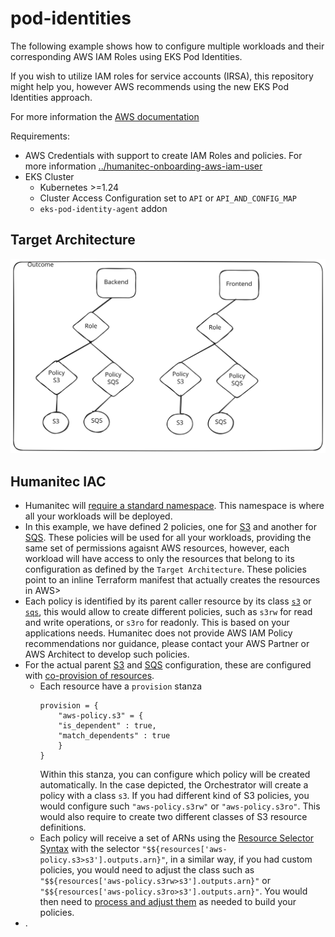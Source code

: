 # pod-identities

The following example shows how to configure multiple workloads and their corresponding AWS IAM Roles using EKS Pod Identities. 

If you wish to utilize IAM roles for service accounts (IRSA), this repository might help you, however AWS recommends using the new EKS Pod Identities approach.

For more information the [AWS documentation](https://aws.amazon.com/blogs/aws/amazon-eks-pod-identity-simplifies-iam-permissions-for-applications-on-amazon-eks-clusters/)

Requirements:
* AWS Credentials with support to create IAM Roles and policies. For more information [../humanitec-onboarding-aws-iam-user](../humanitec-onboarding-aws-iam-user)
* EKS Cluster
    * Kubernetes >=1.24
    * Cluster Access Configuration set to `API` or `API_AND_CONFIG_MAP`
    * `eks-pod-identity-agent` addon

## Target Architecture
![Humanitec EKS SVG](architecture.svg)

## Humanitec IAC
* Humanitec will [require a standard namespace](resource-definition/namespace.tf). This namespace is where all your workloads will be deployed.
* In this example, we have defined 2 policies, one for [S3](resource-definition/policy-s3.tf) and another for [SQS](resource-definition/policy-sqs.tf). These policies will be used for all your workloads, providing the same set of permissions agaisnt AWS resources, however, each workload will have access to only the resources that belong to its configuration as defined by the `Target Architecture`. These policies point to an inline Terraform manifest that actually creates the resources in AWS>
* Each policy is identified by its parent caller resource by its class [`s3`](resource-definition/policy-s3.tf#L36) or [`sqs`](resource-definition/policy-sqs.tf#L36), this would allow to create different policies, such as `s3rw` for read and write operations, or `s3ro` for readonly. This is based on your applications needs. Humanitec does not provide AWS IAM Policy recommendations nor guidance, please contact your AWS Partner or AWS Architect to develop such policies.
* For the actual parent [S3](resource-definition/s3.tf#L8) and [SQS](resource-definition/sqs.tf#L8) configuration, these are configured with [co-provision of resources](https://developer.humanitec.com/platform-orchestrator/resources/resource-graph/#co-provision-resources).
    * Each resource have a `provision` stanza
        ```
        provision = {
            "aws-policy.s3" = {
            "is_dependent" : true,
            "match_dependents" : true
            }
        }
        ```
      Within this stanza, you can configure which policy will be created automatically. In the case depicted, the Orchestrator will create a policy with a class `s3`. If you had different kind of S3 policies, you would configure such `"aws-policy.s3rw"` or `"aws-policy.s3ro"`. This would also require to create two different classes of S3 resource definitions.
    * Each policy will receive a set of ARNs using the [Resource Selector Syntax](https://developer.humanitec.com/platform-orchestrator/resources/resource-graph/#resource-selectors) with the selector `"$${resources['aws-policy.s3>s3'].outputs.arn}"`, in a similar way, if you had custom policies, you would need to adjust the class such as `"$${resources['aws-policy.s3rw>s3'].outputs.arn}"` or `"$${resources['aws-policy.s3ro>s3'].outputs.arn}"`. You would then need to [process and adjust them](resource-definition/source/s3-policy.tf#L34) as needed to build your policies.
* .
